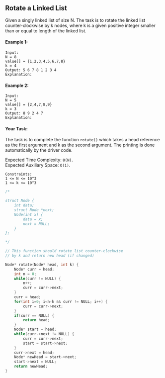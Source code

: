 ## Rotate a Linked List

Given a singly linked list of size N. The task is to rotate the linked list counter-clockwise by k nodes, where k is a given positive integer smaller than or equal to length of the linked list.

#### Example 1:

```
Input:
N = 8
value[] = {1,2,3,4,5,6,7,8}
k = 4
Output: 5 6 7 8 1 2 3 4
Explanation:
```

#### Example 2:

```
Input:
N = 5
value[] = {2,4,7,8,9}
k = 3
Output: 8 9 2 4 7
Explanation:
```

#### Your Task:

The task is to complete the function `rotate()` which takes a head reference as the first argument and k as the second argument. The printing is done automatically by the driver code.

Expected Time Complexity: `O(N)`.  
Expected Auxiliary Space: `O(1)`.

```
Constraints:
1 <= N <= 10^3
1 <= k <= 10^3
```

```c++
/*

struct Node {
    int data;
    struct Node *next;
    Node(int x) {
        data = x;
        next = NULL;
    }
};

*/

// This function should rotate list counter-clockwise
// by k and return new head (if changed)

Node* rotate(Node* head, int k) {
    Node* curr = head;
    int n = 0;
    while(curr != NULL) {
        n++;
        curr = curr->next;
    }
    curr = head;
    for(int i=0; i<n-k && curr != NULL; i++) {
        curr = curr->next;
    }
    if(curr == NULL) {
        return head;
    }
    Node* start = head;
    while(curr->next != NULL) {
        curr = curr->next;
        start = start->next;
    }
    curr->next = head;
    Node* newHead = start->next;
    start->next = NULL;
    return newHead;
}
```
